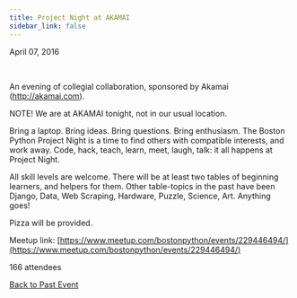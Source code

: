 ```yaml
---
title: Project Night at AKAMAI
sidebar_link: false
---
```


April 07, 2016


   

An evening of collegial collaboration, sponsored by Akamai (http://akamai.com).

NOTE! We are at AKAMAI tonight, not in our usual location.

Bring a laptop. Bring ideas. Bring questions. Bring enthusiasm. The Boston Python Project Night is a time to find others with compatible interests, and work away. Code, hack, teach, learn, meet, laugh, talk: it all happens at Project Night.

All skill levels are welcome. There will be at least two tables of beginning learners, and helpers for them. Other table-topics in the past have been Django, Data, Web Scraping, Hardware, Puzzle, Science, Art. Anything goes!

Pizza will be provided.


Meetup link: [https://www.meetup.com/bostonpython/events/229446494/](https://www.meetup.com/bostonpython/events/229446494/)

166 attendees

[Back to Past Event](past-events.md)